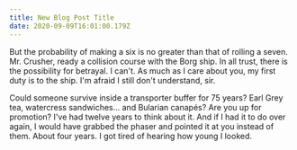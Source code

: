 ```yaml
---
title: New Blog Post Title
date: 2020-09-09T16:01:00.179Z
---
```

But the probability of making a six is no greater than that of rolling a seven. Mr. Crusher, ready a collision course with the Borg ship. In all trust, there is the possibility for betrayal. I can't. As much as I care about you, my first duty is to the ship. I'm afraid I still don't understand, sir. 

Could someone survive inside a transporter buffer for 75 years? Earl Grey tea, watercress sandwiches... and Bularian canapés? Are you up for promotion? I've had twelve years to think about it. And if I had it to do over again, I would have grabbed the phaser and pointed it at you instead of them. About four years. I got tired of hearing how young I looked.